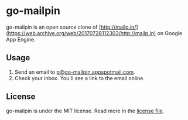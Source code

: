 # go-mailpin

go-mailpin is an open source clone of [http://mailp.in/](https://web.archive.org/web/20170728112303/http://mailp.in) on Google App Engine.

## Usage

1. Send an email to [p@go-mailpin.appspotmail.com](mailto:p@go-mailpin.appspotmail.com).
2. Check your inbox. You'll see a link to the email online.

## License

go-mailpin is under the MIT license. Read more in the [license
file](LICENSE).
